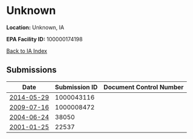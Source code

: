 # Unknown

**Location:** Unknown, IA

**EPA Facility ID:** 100000174198

[Back to IA Index](../../index.md)

## Submissions

| Date | Submission ID | Document Control Number |
|------|--------------|-------------------------|
| [2014-05-29](submissions/1000043116.md) | 1000043116 |  |
| [2009-07-16](submissions/1000008472.md) | 1000008472 |  |
| [2004-06-24](submissions/38050.md) | 38050 |  |
| [2001-01-25](submissions/22537.md) | 22537 |  |
